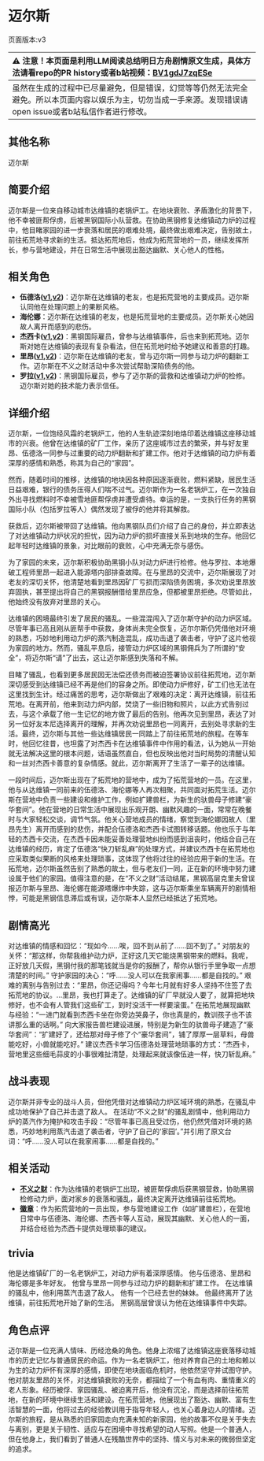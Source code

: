 # 迈尔斯
页面版本:v3
 

| :warning: 注意！本页面是利用LLM阅读总结明日方舟剧情原文生成，具体方法请看repo的PR history或者b站视频：[BV1gdJ7zqESe](https://www.bilibili.com/video/BV1gdJ7zqESe/)         |
|:----------------------------|
| 虽然在生成的过程中已尽量避免，但是错误，幻觉等等仍然无法完全避免。所以本页面内容以娱乐为主，切勿当成一手来源。发现错误请open issue或者b站私信作者进行修改。|



## 其他名称
迈尔斯
## 简要介绍
迈尔斯是一位来自移动城市达维镇的老锅炉工。在地块衰败、矛盾激化的背景下，他不幸被匪帮俘虏，后被黑钢国际小队营救。在协助黑钢修复达维镇动力炉的过程中，他目睹家园的进一步衰落和居民的艰难处境，最终做出艰难决定，告别故土，前往拓荒地寻求新的生活。抵达拓荒地后，他成为拓荒营地的一员，继续发挥所长，参与营地建设，并在日常生活中展现出豁达幽默、关心他人的性格。
## 相关角色
-   **伍德洛([v1](../chars/extended_char_wu_de_luo.md),[v2](extended_char_wu_de_luo.md))**：迈尔斯在达维镇的老友，也是拓荒营地的主要成员。迈尔斯认同他在处理问题上的果断风格。
-   **海伦娜**：迈尔斯在达维镇的老友，也是拓荒营地的主要成员。迈尔斯关心她因故人离开而感到的悲伤。
-   **杰西卡([v1](../chars/char_235_jesica.md),[v2](char_235_jesica.md))**：黑钢国际雇员，曾参与达维镇事件，后也来到拓荒地。迈尔斯对她在达维镇的表现有复杂看法，但在拓荒地时给予她建议和善意的打趣。
-   **里昂([v1](../chars/extended_char_li_ang.md),[v2](extended_char_li_ang.md))**：迈尔斯在达维镇的老友，曾与迈尔斯一同参与动力炉的翻新工作。迈尔斯在不义之财活动中多次尝试帮助深陷债务的他。
-   **罗拉([v1](../chars/extended_char_luo_la.md),[v2](extended_char_luo_la.md))**：黑钢国际雇员，参与了迈尔斯的营救和达维镇动力炉的检修。迈尔斯对她的技术能力表示信任。
## 详细介绍
迈尔斯，一位饱经风霜的老锅炉工，他的人生轨迹深刻地烙印着达维镇这座移动城市的兴衰。他曾在达维镇的矿厂工作，亲历了这座城市过去的繁荣，并与好友里昂、伍德洛一同参与过重要的动力炉翻新和扩建工作。他对于达维镇的动力炉有着深厚的感情和熟悉，称其为自己的“家园”。

然而，随着时间的推移，达维镇的地块因各种原因逐渐衰败，燃料紧缺，居民生活日益艰难，银行的债务压得人们喘不过气。迈尔斯作为一名老锅炉工，在一次独自外出寻找燃料时不幸被雪地匪帮俘虏并遭受虐待。幸运的是，一支执行任务的黑钢国际小队（包括罗拉等人）偶然发现了被俘的他并将其解救。

获救后，迈尔斯被带回了达维镇。他向黑钢队员们介绍了自己的身份，并立即表达了对达维镇动力炉状况的担忧，因为动力炉的损坏直接关系到地块的生存。他回忆起年轻时达维镇的景象，对比眼前的衰败，心中充满无奈与感伤。

为了家园的未来，迈尔斯积极协助黑钢小队对动力炉进行检修。他与罗拉、本地爆破工程师里昂一起进入能源塔内部排查故障。在与里昂的交流中，迈尔斯展现了对老友的深切关怀，他清楚地看到里昂因矿厂亏损而深陷债务困境，多次劝说里昂放弃固执，甚至提出将自己的黑钢报酬借给里昂应急，但都被里昂拒绝。尽管如此，他始终没有放弃对里昂的关心。

达维镇的困境最终引发了居民的骚乱。一些混混闯入了迈尔斯守护的动力炉区域。尽管年事已高且刚从匪帮手中获救，身体尚未完全恢复，迈尔尔斯仍凭借他对环境的熟悉，巧妙地利用动力炉的蒸汽制造混乱，成功击退了袭击者，守护了这片他视为家园的地方。然而，骚乱平息后，接管动力炉区域的黑钢佣兵为了所谓的“安全”，将迈尔斯“请”了出去，这让迈尔斯感到失落和不解。

目睹了骚乱，也看到更多居民因无法偿还债务而被迫签署协议前往拓荒地，迈尔斯深切感受到达维镇已经不再是他们的容身之所。即使动力炉修好，矿工们也无法在这里找到生计。经过痛苦的思考，迈尔斯做出了艰难的决定：离开达维镇，前往拓荒地。在离开前，他来到动力炉内部，焚烧了一些旧物和照片，以此方式告别过去，与这个承载了他一生记忆的地方做了最后的告别。他再次见到里昂，表达了对另一位好友本尼选择离开的理解，并再次劝说里昂也一同离开，去别处寻求新的生活。最终，迈尔斯与其他一些达维镇居民一同踏上了前往拓荒地的旅程。在等车时，他回忆往昔，也坦露了对杰西卡在达维镇事件中作用的看法，认为她从一开始就无法解决这里的根本问题，话语虽然直白，但也反映出他对当时局势的清醒认知和一丝对杰西卡善意的复杂情感。就此，迈尔斯离开了生活了一辈子的达维镇。

一段时间后，迈尔斯出现在了拓荒地的营地中，成为了拓荒营地的一员。在这里，他与从达维镇一同前来的伍德洛、海伦娜等人再次相聚，共同面对拓荒生活。迈尔斯在营地中负责一些建设和维护工作，例如扩建兽栏，为新生的驮兽母子修建“豪华套间”。他在营地的日常生活中展现出乐观开朗、幽默风趣的一面，常常在晚餐时与大家轻松交谈，调节气氛。他关心营地成员的情绪，察觉到海伦娜因故人（里昂先生）离开而感到的悲伤，并配合伍德洛和杰西卡试图转移话题。他也乐于与年轻的杰西卡交流，在杰西卡因未能妥善处理营地纠纷而感到沮丧时，他结合自己在达维镇的经历，肯定了伍德洛“快刀斩乱麻”的处理方式，并建议杰西卡在拓荒地也应采取类似果断的风格来处理琐事，这体现了他将过往的经验应用于新的生活。在拓荒地，迈尔斯虽然告别了熟悉的故土，但与老友们一同，正在新的环境中努力建设属于他们的家园。值得注意的是，在“不义之财”活动结尾，黑钢高层克里夫曾误报迈尔斯与里昂、海伦娜在能源塔爆炸中失踪，这与迈尔斯乘坐车辆离开的剧情相悖，可能是黑钢信息滞后或有误，迈尔斯本人显然已经抵达了拓荒地。
## 剧情高光
对达维镇的情感和回忆：“现如今......唉，回不到从前了......回不到了。”
对朋友的关怀：“那这样，你帮我维护动力炉，正好这几天它能烧黑钢带来的燃料。我呢，正好放几天假，黑钢付我的那笔钱就当是你的报酬了，帮你从银行手里争取一点想清楚的时间。”
守护家园的决心：“呼......没人可以在我家闹事......都是自找的。”
艰难的离别与告别过去：“里昂，你还记得吗？今年七月就有好多人坚持不住签了去拓荒地的协议。...里昂，我也打算走了。达维镇的矿厂早就没人要了，就算把地块修好，也不会有人管我们这些矿工，到时没活干一样要滚蛋。”
在拓荒地展现幽默与经验：“一进门就看到杰西卡坐在你旁边哭鼻子，你也真是的，教训孩子也不该讲那么重的话啊。”
向大家报告兽栏建设进展，特别是为新生的驮兽母子建造了“豪华套间”：“扩建好了，还给那对母子修了个“豪华套间”，铺了厚厚一层草料，母兽能吃好，小兽就能吃好。”
建议杰西卡学习伍德洛处理营地琐事的方式：“杰西卡，营地里这些细毛蒜皮的小事很难扯清楚，处理起来就该像伍迪一样，快刀斩乱麻。”
## 战斗表现
迈尔斯并非专业的战斗人员，但他凭借对达维镇动力炉区域环境的熟悉，在骚乱中成功地保护了自己并击退了敌人。
在活动“不义之财”的骚乱剧情中，他利用动力炉的蒸汽作为掩护和攻击手段：“尽管年事已高且受过伤，他仍然凭借对环境的熟悉，巧妙地利用蒸汽击退了袭击者，守护了自己的‘家园’。”并引用了原文台词：“呼......没人可以在我家闹事......都是自找的。”
## 相关活动
-   **[不义之财](../stories/act28side.md)**：作为达维镇的老锅炉工出现，被匪帮俘虏后获黑钢营救，协助黑钢检修动力炉，面对家乡的衰落和骚乱，最终决定离开达维镇前往拓荒地。
-   **[徽章](../stories/story_jesca2_set_1.md)**：作为拓荒营地的一员出现，参与营地建设工作（如扩建兽栏），在营地日常中与伍德洛、海伦娜、杰西卡等人互动，展现其幽默、关心他人的一面，并结合经验为杰西卡提供处理琐事的建议。
## trivia
他是达维镇矿厂的一名老锅炉工，对动力炉有着深厚感情。
他与伍德洛、里昂和海伦娜是多年好友。
他曾与里昂一同参与过动力炉的翻新和扩建工作。
在达维镇的骚乱中，他利用蒸汽击退了敌人。
他有一个已经去世的妹妹。
他最终离开了达维镇，前往拓荒地开始了新的生活。
黑钢高层曾误认为他在达维镇事件中失踪。
## 角色点评
迈尔斯是一位充满人情味、历经沧桑的角色。他身上浓缩了达维镇这座衰落移动城市的历史记忆与普通居民的命运。作为一名老锅炉工，他对养育自己的土地和赖以为生的动力炉怀有深厚的感情，即使在地块面临危机时，他依然坚守并试图守护。他对朋友里昂的关怀，对达维镇衰败的无奈，都描绘了一个有血有肉、重情重义的老人形象。经历被俘、家园骚乱、被迫离开后，他没有沉沦，而是选择前往拓荒地，在新的环境中继续生活和建设。在拓荒营地，他展现出了豁达、幽默、富有生活智慧的一面，他将过去的经验教训用于指导年轻人，也关心着身边人的情绪。迈尔斯的旅程，是从熟悉的旧家园走向充满未知的新家园，他的故事不仅是关于失去与离别，更是关于韧性、适应与在困境中寻找希望的动人写照。他是一个普通人，但在他身上，我们看到了普通人在残酷世界中的坚持、情义与对未来的微弱但坚定的追求。